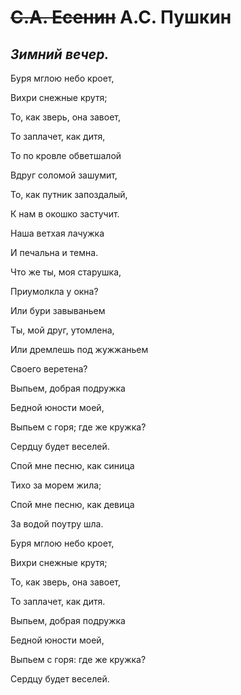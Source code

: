# ~~С.А. Есенин~~ А.С. Пушкин
## __*Зимний вечер.*__


Буря мглою небо кроет,

Вихри снежные крутя;

То, как зверь, она завоет,

То заплачет, как дитя,

То по кровле обветшалой

Вдруг соломой зашумит,

То, как путник запоздалый,

К нам в окошко застучит.


Наша ветхая лачужка

И печальна и темна.

Что же ты, моя старушка,

Приумолкла у окна?

Или бури завываньем

Ты, мой друг, утомлена,

Или дремлешь под жужжаньем

Своего веретена?

Выпьем, добрая подружка

Бедной юности моей,

Выпьем с горя; где же кружка?

Сердцу будет веселей.

Спой мне песню, как синица

Тихо за морем жила;

Спой мне песню, как девица

За водой поутру шла.

Буря мглою небо кроет,

Вихри снежные крутя;

То, как зверь, она завоет,

То заплачет, как дитя.

Выпьем, добрая подружка

Бедной юности моей,

Выпьем с горя: где же кружка?

Сердцу будет веселей.